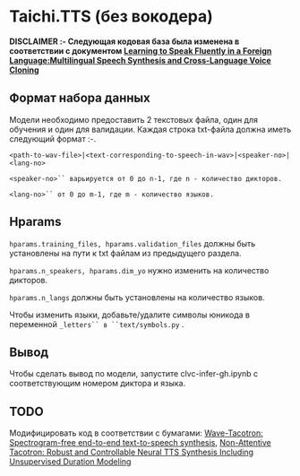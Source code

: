 # Taichi.TTS (без вокодера)


**DISCLAIMER :- Следующая кодовая база была изменена в соответствии с документом [Learning to Speak Fluently in a Foreign Language:Multilingual Speech Synthesis and Cross-Language Voice Cloning](https://arxiv.org/pdf/1907.04448.pdf)**

## Формат набора данных
Модели необходимо предоставить 2 текстовых файла, один для обучения и один для валидации. Каждая строка txt-файла должна иметь следующий формат :-. 
```
<path-to-wav-file>|<text-corresponding-to-speech-in-wav>|<speaker-no>|<lang-no>
```

```<speaker-no>`` варьируется от 0 до n-1, где n - количество дикторов.```

```<lang-no>`` от 0 до m-1, где m - количество языков.```

## Hparams
```hparams.training_files, hparams.validation_files``` должны быть установлены на пути к txt файлам из предыдущего раздела.

```hparams.n_speakers, hparams.dim_yo``` нужно изменить на количество дикторов.

```hparams.n_langs``` должны быть установлены на количество языков.

Чтобы изменить языки, добавьте/удалите символы юникода в переменной ```_letters`` в ``text/symbols.py``` .

## Вывод

Чтобы сделать вывод по модели, запустите clvc-infer-gh.ipynb с соответствующим номером диктора и языка.

## TODO 
Модифицировать код в соответствии с бумагами: [Wave-Tacotron: Spectrogram-free end-to-end text-to-speech synthesis](https://arxiv.org/pdf/2011.03568.pdf), [Non-Attentive Tacotron: Robust and Controllable Neural TTS Synthesis Including Unsupervised Duration Modeling](https://arxiv.org/pdf/2010.04301.pdf)
